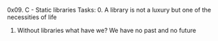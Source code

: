 0x09. C - Static libraries
Tasks:
0. A library is not a luxury but one of the necessities of life
1. Without libraries what have we? We have no past and no future
